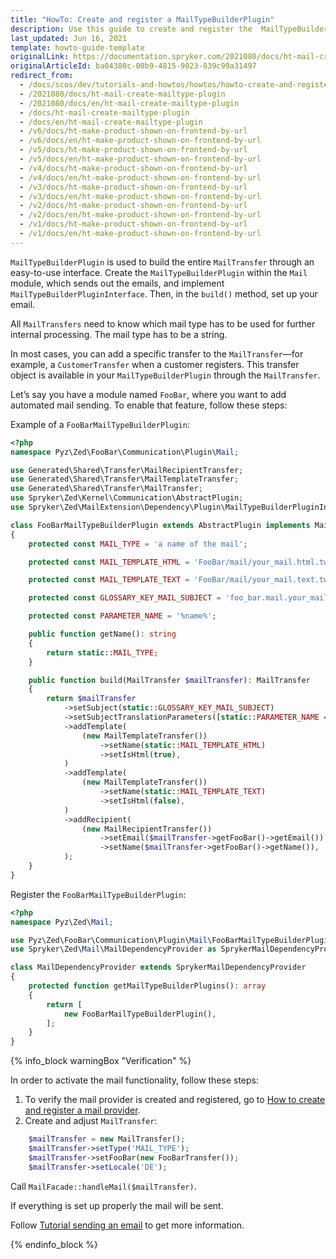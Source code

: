 ```yaml
---
title: "HowTo: Create and register a MailTypeBuilderPlugin"
description: Use this guide to create and register the  MailTypeBuilderPlugin in the Mail module.
last_updated: Jun 16, 2021
template: howto-guide-template
originalLink: https://documentation.spryker.com/2021080/docs/ht-mail-create-mailtype-plugin
originalArticleId: ba04380c-00b9-4815-9023-839c99a31497
redirect_from:
  - /docs/scos/dev/tutorials-and-howtos/howtos/howto-create-and-register-a-mailtypeplugin
  - /2021080/docs/ht-mail-create-mailtype-plugin
  - /2021080/docs/en/ht-mail-create-mailtype-plugin
  - /docs/ht-mail-create-mailtype-plugin
  - /docs/en/ht-mail-create-mailtype-plugin
  - /v6/docs/ht-make-product-shown-on-frontend-by-url
  - /v6/docs/en/ht-make-product-shown-on-frontend-by-url
  - /v5/docs/ht-make-product-shown-on-frontend-by-url
  - /v5/docs/en/ht-make-product-shown-on-frontend-by-url
  - /v4/docs/ht-make-product-shown-on-frontend-by-url
  - /v4/docs/en/ht-make-product-shown-on-frontend-by-url
  - /v3/docs/ht-make-product-shown-on-frontend-by-url
  - /v3/docs/en/ht-make-product-shown-on-frontend-by-url
  - /v2/docs/ht-make-product-shown-on-frontend-by-url
  - /v2/docs/en/ht-make-product-shown-on-frontend-by-url
  - /v1/docs/ht-make-product-shown-on-frontend-by-url
  - /v1/docs/en/ht-make-product-shown-on-frontend-by-url
---
```


`MailTypeBuilderPlugin` is used to build the entire `MailTransfer` through an easy-to-use interface. Create the `MailTypeBuilderPlugin` within the `Mail` module, which sends out the emails, and implement `MailTypeBuilderPluginInterface`.
Then, in the `build()` method, set up your email.

All `MailTransfers` need to know which mail type has to be used for further internal processing. The mail type has to be a string.

In most cases, you can add a specific transfer to the `MailTransfer`—for example, a `CustomerTransfer` when a customer registers. This transfer object is available in your `MailTypeBuilderPlugin` through the `MailTransfer`.

Let’s say you have a module named `FooBar`, where you want to add automated mail sending. To enable that feature, follow these steps:

Example of a `FooBarMailTypeBuilderPlugin`:

```php
<?php
namespace Pyz\Zed\FooBar\Communication\Plugin\Mail;

use Generated\Shared\Transfer\MailRecipientTransfer;
use Generated\Shared\Transfer\MailTemplateTransfer;
use Generated\Shared\Transfer\MailTransfer;
use Spryker\Zed\Kernel\Communication\AbstractPlugin;
use Spryker\Zed\MailExtension\Dependency\Plugin\MailTypeBuilderPluginInterface;

class FooBarMailTypeBuilderPlugin extends AbstractPlugin implements MailTypeBuilderPluginInterface
{
    protected const MAIL_TYPE = 'a name of the mail';

    protected const MAIL_TEMPLATE_HTML = 'FooBar/mail/your_mail.html.twig';

    protected const MAIL_TEMPLATE_TEXT = 'FooBar/mail/your_mail.text.twig';

    protected const GLOSSARY_KEY_MAIL_SUBJECT = 'foo_bar.mail.your_mail.subject';

    protected const PARAMETER_NAME = '%name%';

    public function getName(): string
    {
        return static::MAIL_TYPE;
    }

    public function build(MailTransfer $mailTransfer): MailTransfer
    {
        return $mailTransfer
            ->setSubject(static::GLOSSARY_KEY_MAIL_SUBJECT)
            ->setSubjectTranslationParameters([static::PARAMETER_NAME => $fooBarTransfer->getFooBarNameOrFail()])
            ->addTemplate(
                (new MailTemplateTransfer())
                    ->setName(static::MAIL_TEMPLATE_HTML)
                    ->setIsHtml(true),
            )
            ->addTemplate(
                (new MailTemplateTransfer())
                    ->setName(static::MAIL_TEMPLATE_TEXT)
                    ->setIsHtml(false),
            )
            ->addRecipient(
                (new MailRecipientTransfer())
                    ->setEmail($mailTransfer->getFooBar()->getEmail())
                    ->setName($mailTransfer->getFooBar()->getName()),
            );
    }
}
```

Register the `FooBarMailTypeBuilderPlugin`:

```php
<?php
namespace Pyz\Zed\Mail;

use Pyz\Zed\FooBar\Communication\Plugin\Mail\FooBarMailTypeBuilderPlugin;
use Spryker\Zed\Mail\MailDependencyProvider as SprykerMailDependencyProvider;

class MailDependencyProvider extends SprykerMailDependencyProvider
{
    protected function getMailTypeBuilderPlugins(): array
    {
        return [
            new FooBarMailTypeBuilderPlugin(),
        ];
    }
}
```

{% info_block warningBox "Verification" %}

In order to activate the mail functionality, follow these steps:
1. To verify the mail provider is created and registered, go to [How to create and register a mail provider](/docs/scos/dev/tutorials-and-howtos/howtos/howto-create-and-register-a-mail-provider.html).
2. Create and adjust `MailTransfer`:

```php
    $mailTransfer = new MailTransfer();
    $mailTransfer->setType('MAIL_TYPE');
    $mailTransfer->setFooBar(new FooBarTransfer());
    $mailTransfer->setLocale('DE');
```
Call `MailFacade::handleMail($mailTransfer)`.

If everything is set up properly the mail will be sent.

Follow [Tutorial sending an email](/docs/pbc/all/emails/{{site.version}}/tutorial-sending-an-email.html) to get more information.

{% endinfo_block %}
